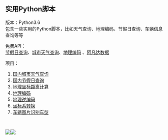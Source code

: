 ## 实用Python脚本<br>
版本：Python3.6<br>
包含一些实用的Python脚本，比如天气查询、地理编码、节假日查询、车辆信息查询等等<br>

免费API：<br>
[节假日查询](http://api.goseek.cn/)、[城市天气查询](https://www.apiopen.top/weatherApi?city=)、[地理编码](http://api.map.baidu.com)
、[阿凡达数据](https://www.avatardata.cn/)

项目：
1. [国内城市天气查询](https://github.com/hi-weijun/Useful-Python-Script/tree/master/%E5%9B%BD%E5%86%85%E5%9F%8E%E5%B8%82%E5%A4%A9%E6%B0%94%E6%9F%A5%E8%AF%A2)
2. [国内节假日查询](https://github.com/hi-weijun/Useful-Python-Script/tree/master/%E5%9B%BD%E5%86%85%E8%8A%82%E5%81%87%E6%97%A5%E6%9F%A5%E8%AF%A2)
3. [地理坐标距离计算](https://github.com/hi-weijun/Useful-Python-Script/tree/master/%E5%9C%B0%E7%90%86%E5%9D%90%E6%A0%87%E8%B7%9D%E7%A6%BB%E8%AE%A1%E7%AE%97)
4. [地理编码](https://github.com/hi-weijun/Useful-Python-Script/tree/master/%E5%9C%B0%E7%90%86%E7%BC%96%E7%A0%81)
5. [地理逆编码](https://github.com/hi-weijun/Useful-Python-Script/tree/master/%E5%9C%B0%E7%90%86%E9%80%86%E7%BC%96%E7%A0%81)
6. [坐标系转换](https://github.com/hi-weijun/Useful-Python-Script/tree/master/%E5%9D%90%E6%A0%87%E7%B3%BB%E8%BD%AC%E6%8D%A2)
7. [车辆图片识别车型](https://github.com/hi-weijun/Useful-Python-Script/tree/master/%E8%BD%A6%E8%BE%86%E5%9B%BE%E7%89%87%E8%AF%86%E5%88%AB%E8%BD%A6%E5%9E%8B)
<br>

![](https://upload-images.jianshu.io/upload_images/13723999-913b277a644dd081.png?imageMogr2/auto-orient/strip%7CimageView2/2/w/1240)![](https://upload-images.jianshu.io/upload_images/13723999-75e4ef24a85ee509.jpg?imageMogr2/auto-orient/strip%7CimageView2/2/w/1240)

